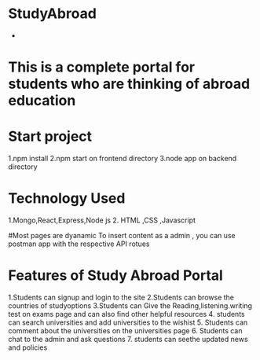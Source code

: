 # StudyAbroad
-
# This is a complete portal for students who are thinking of abroad education 

# Start project
1.npm install 
2.npm start on frontend directory 
3.node app on  backend directory 


# Technology Used 
 1.Mongo,React,Express,Node js
 2. HTML ,CSS ,Javascript 

#Most pages are dyanamic 
To insert content as a admin , you can use postman app with the respective API rotues 

# Features of Study Abroad Portal 
1.Students can signup and login to the site
2.Students can browse the countries of studyoptions 
3.Students can Give the Reading,listening.writing test on exams page and can also find other helpful resources
4. students can search universities and add universities to the wishist
5. Students can comment about the universities on the universities page 
6. Students can chat to the admin and ask questions 
7. students can seethe updated news and policies 

